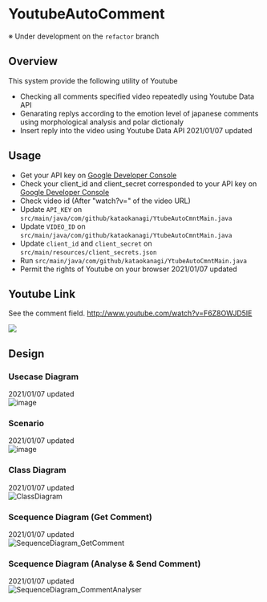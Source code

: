 # YoutubeAutoComment

※ Under development on the `refactor` branch

## Overview

This system provide the following utility of Youtube

- Checking all comments specified video repeatedly using Youtube Data API
- Genarating replys according to the emotion level of japanese comments using morphological analysis and polar dictionaly
- Insert reply into the video using Youtube Data API
  2021/01/07 updated

## Usage

- Get your API key on [Google Developer Console](https://console.developers.google.com/?hl=JA)
- Check your client_id and client_secret corresponded to your API key on [Google Developer Console](https://console.developers.google.com/?hl=JA)
- Check video id (After "watch?v=" of the video URL)
- Update `API_KEY` on `src/main/java/com/github/kataokanagi/YtubeAutoCmntMain.java`
- Update `VIDEO_ID` on `src/main/java/com/github/kataokanagi/YtubeAutoCmntMain.java`
- Update `client_id` and `client_secret` on `src/main/resources/client_secrets.json`
- Run `src/main/java/com/github/kataokanagi/YtubeAutoCmntMain.java`
- Permit the rights of Youtube on your browser
  2021/01/07 updated

## Youtube Link

See the comment field.
http://www.youtube.com/watch?v=F6Z8OWJD5IE

[![](http://img.youtube.com/vi/F6Z8OWJD5IE/0.jpg)](http://www.youtube.com/watch?v=F6Z8OWJD5IE "youtube_link")

## Design

### Usecase Diagram

2021/01/07 updated  
![image](https://user-images.githubusercontent.com/45355440/103889571-fcb28900-5129-11eb-80af-3add753f908d.png)

### Scenario

2021/01/07 updated  
![image](https://user-images.githubusercontent.com/45355440/103889782-531fc780-512a-11eb-9e64-9e329a4e8720.png)

### Class Diagram

2021/01/07 updated  
![ClassDiagram](https://user-images.githubusercontent.com/45355440/103890142-e22cdf80-512a-11eb-9206-a7822dbd674e.png)

### Scequence Diagram (Get Comment)

2021/01/07 updated  
![SequenceDiagram_GetComment](https://user-images.githubusercontent.com/45355440/103890301-29b36b80-512b-11eb-8865-9d7d39c10c81.png)

### Scequence Diagram (Analyse & Send Comment)

2021/01/07 updated  
![SequenceDiagram_CommentAnalyser](https://user-images.githubusercontent.com/45355440/103890357-4780d080-512b-11eb-9c2a-d51f007e8294.png)
